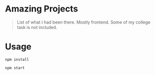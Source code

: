 # Amazing Projects
> List of what i had been there. 
> Mostly frontend.
> Some of my college task is not included. 

# Usage
```shell
npm install

npm start
```